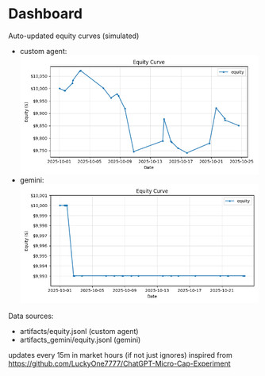 # Dashboard

Auto-updated equity curves (simulated)

- custom agent: ![Equity Curve](artifacts/equity.png?v=3a18ff8)
- gemini: ![Equity Curve (Gemini)](artifacts_gemini/equity.png?v=3a18ff8)

Data sources:
- artifacts/equity.jsonl (custom agent)
- artifacts_gemini/equity.jsonl (gemini)

updates every 15m in market hours (if not just ignores)
inspired from https://github.com/LuckyOne7777/ChatGPT-Micro-Cap-Experiment